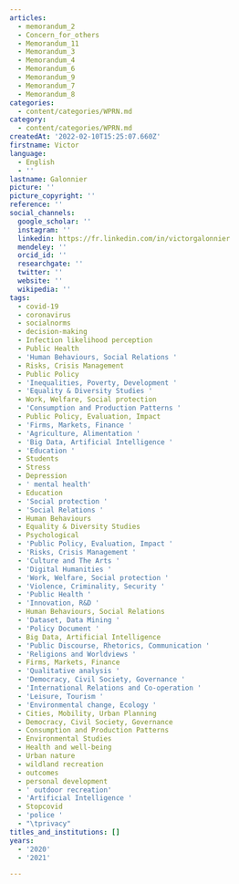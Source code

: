 ```yaml
---
articles:
  - memorandum_2
  - Concern_for_others
  - Memorandum_11
  - Memorandum_3
  - Memorandum_4
  - Memorandum_6
  - Memorandum_9
  - Memorandum_7
  - Memorandum_8
categories:
  - content/categories/WPRN.md
category:
  - content/categories/WPRN.md
createdAt: '2022-02-10T15:25:07.660Z'
firstname: Victor
language:
  - English
  - ''
lastname: Galonnier
picture: ''
picture_copyright: ''
reference: ''
social_channels:
  google_scholar: ''
  instagram: ''
  linkedin: https://fr.linkedin.com/in/victorgalonnier
  mendeley: ''
  orcid_id: ''
  researchgate: ''
  twitter: ''
  website: ''
  wikipedia: ''
tags:
  - covid-19
  - coronavirus
  - socialnorms
  - decision-making
  - Infection likelihood perception
  - Public Health
  - 'Human Behaviours, Social Relations '
  - Risks, Crisis Management
  - Public Policy
  - 'Inequalities, Poverty, Development '
  - 'Equality & Diversity Studies '
  - Work, Welfare, Social protection
  - 'Consumption and Production Patterns '
  - Public Policy, Evaluation, Impact
  - 'Firms, Markets, Finance '
  - 'Agriculture, Alimentation '
  - 'Big Data, Artificial Intelligence '
  - 'Education '
  - Students
  - Stress
  - Depression
  - ' mental health'
  - Education
  - 'Social protection '
  - 'Social Relations '
  - Human Behaviours
  - Equality & Diversity Studies
  - Psychological
  - 'Public Policy, Evaluation, Impact '
  - 'Risks, Crisis Management '
  - 'Culture and The Arts '
  - 'Digital Humanities '
  - 'Work, Welfare, Social protection '
  - 'Violence, Criminality, Security '
  - 'Public Health '
  - 'Innovation, R&D '
  - Human Behaviours, Social Relations
  - 'Dataset, Data Mining '
  - 'Policy Document '
  - Big Data, Artificial Intelligence
  - 'Public Discourse, Rhetorics, Communication '
  - 'Religions and Worldviews '
  - Firms, Markets, Finance
  - 'Qualitative analysis '
  - 'Democracy, Civil Society, Governance '
  - 'International Relations and Co-operation '
  - 'Leisure, Tourism '
  - 'Environmental change, Ecology '
  - Cities, Mobility, Urban Planning
  - Democracy, Civil Society, Governance
  - Consumption and Production Patterns
  - Environmental Studies
  - Health and well-being
  - Urban nature
  - wildland recreation
  - outcomes
  - personal development
  - ' outdoor recreation'
  - 'Artificial Intelligence '
  - Stopcovid
  - 'police '
  - "\tprivacy"
titles_and_institutions: []
years:
  - '2020'
  - '2021'

---
```

